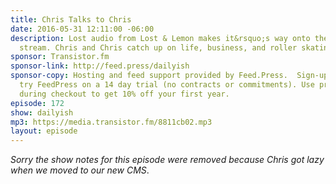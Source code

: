 ```yaml
---
title: Chris Talks to Chris
date: 2016-05-31 12:11:00 -06:00
description: Lost audio from Lost & Lemon makes it&rsquo;s way onto the Daily(ish)
  stream. Chris and Chris catch up on life, business, and roller skating pirate hats.
sponsor: Transistor.fm
sponsor-link: http://feed.press/dailyish
sponsor-copy: Hosting and feed support provided by Feed.Press.  Sign-up today and
  try FeedPress on a 14 day trial (no contracts or commitments). Use promo code "dailyish"
  during checkout to get 10% off your first year.
episode: 172
show: dailyish
mp3: https://media.transistor.fm/8811cb02.mp3
layout: episode
---
```


<em>Sorry the show notes for this episode were removed because Chris got lazy when we moved to our new CMS</em>.
